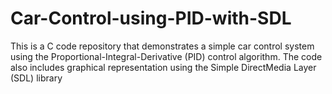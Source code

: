# Car-Control-using-PID-with-SDL
This is a C code repository that demonstrates a simple car control system using the Proportional-Integral-Derivative (PID) control algorithm. The code also includes graphical representation using the Simple DirectMedia Layer (SDL) library

